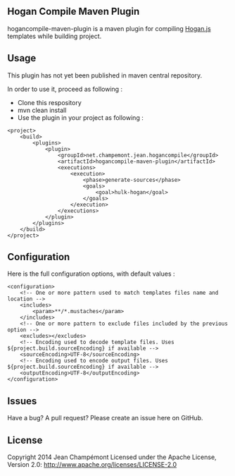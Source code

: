 ## Hogan Compile Maven Plugin

hogancompile-maven-plugin is a maven plugin for compiling 
[Hogan.js](http://twitter.github.com/hogan.js) templates while building project.

## Usage

This plugin has not yet been published in maven central repository.

In order to use it, proceed as following :
- Clone this respository
- mvn clean install
- Use the plugin in your project as following :
```
<project>
    <build>
        <plugins>
            <plugin>
                <groupId>net.champemont.jean.hogancompile</groupId>
                <artifactId>hogancompile-maven-plugin</artifactId>
                <executions>
                    <execution>
                        <phase>generate-sources</phase>
                        <goals>
                            <goal>hulk-hogan</goal>
                        </goals>
                    </execution>
                </executions>
            </plugin>
        </plugins>
    </build>
</project>
```

## Configuration

Here is the full configuration options, with default values :

```
<configuration>
    <!-- One or more pattern used to match templates files name and location -->
    <includes>
        <param>**/*.mustaches</param>
    </includes>
    <!-- One or more pattern to exclude files included by the previous option -->
    <excludes></excludes>
    <!-- Encoding used to decode template files. Uses ${project.build.sourceEncoding} if available -->
    <sourceEncoding>UTF-8</sourceEncoding>
    <!-- Encoding used to encode output files. Uses ${project.build.sourceEncoding} if available -->
    <outputEncoding>UTF-8</outputEncoding>
</configuration>
```
## Issues

Have a bug? A pull request? Please create an issue here on GitHub.

## License

Copyright 2014 Jean Champémont
Licensed under the Apache License, Version 2.0: http://www.apache.org/licenses/LICENSE-2.0
